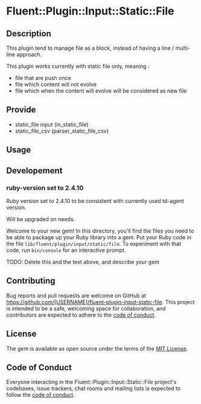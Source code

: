 # Fluent::Plugin::Input::Static::File

## Description

This plugin tend to manage file as a block, instead of having a line /
multi-line approach.

This plugin works currently with static file only, meaning :
* file that are push once
* file which content will not evolve
* file which when the content will evolve will be considered as new file

## Provide

* static_file input (in_static_file)
* static_file_csv (parser_static_file_csv)

## Usage



## Developement

### ruby-version set to 2.4.10

Ruby version set to 2.4.10 to be consistent with currently used td-agent
version.

Will be upgraded on needs.



Welcome to your new gem! In this directory, you'll find the files you need to be able to package up your Ruby library into a gem. Put your Ruby code in the file `lib/fluent/plugin/input/static/file`. To experiment with that code, run `bin/console` for an interactive prompt.

TODO: Delete this and the text above, and describe your gem

## Contributing

Bug reports and pull requests are welcome on GitHub at https://github.com/[USERNAME]/fluent-plugin-input-static-file. This project is intended to be a safe, welcoming space for collaboration, and contributors are expected to adhere to the [code of conduct](https://github.com/[USERNAME]/fluent-plugin-input-static-file/blob/master/CODE_OF_CONDUCT.md).

## License

The gem is available as open source under the terms of the [MIT License](https://opensource.org/licenses/MIT).

## Code of Conduct

Everyone interacting in the Fluent::Plugin::Input::Static::File project's codebases, issue trackers, chat rooms and mailing lists is expected to follow the [code of conduct](https://github.com/[USERNAME]/fluent-plugin-input-static-file/blob/master/CODE_OF_CONDUCT.md).
